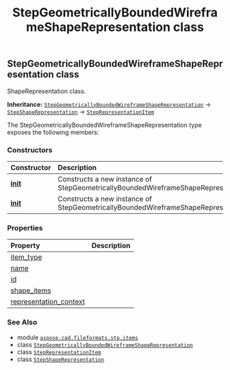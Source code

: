 ﻿---
title: StepGeometricallyBoundedWireframeShapeRepresentation class
second_title: Aspose.CAD for Python via .NET API References
description: 
type: docs
weight: 400
url: /python-net/aspose.cad.fileformats.stp.items/stepgeometricallyboundedwireframeshaperepresentation/
is_root: false
---

## StepGeometricallyBoundedWireframeShapeRepresentation class

ShapeRepresentation class.



**Inheritance:** [`StepGeometricallyBoundedWireframeShapeRepresentation`](/cad/python-net/aspose.cad.fileformats.stp.items/stepgeometricallyboundedwireframeshaperepresentation) → 
[`StepShapeRepresentation`](/cad/python-net/aspose.cad.fileformats.stp.items/stepshaperepresentation) → 
[`StepRepresentationItem`](/cad/python-net/aspose.cad.fileformats.stp.items/steprepresentationitem)



The StepGeometricallyBoundedWireframeShapeRepresentation type exposes the following members:

### Constructors
| Constructor | Description |
| :- | :- |
| [__init__](/cad/python-net/aspose.cad.fileformats.stp.items/stepgeometricallyboundedwireframeshaperepresentation/__init__/#) | Constructs a new instance of StepGeometricallyBoundedWireframeShapeRepresentation |
| [__init__](/cad/python-net/aspose.cad.fileformats.stp.items/stepgeometricallyboundedwireframeshaperepresentation/__init__/#str-System.Collections.Generic.List<StepRepresentationItem>) | Constructs a new instance of StepGeometricallyBoundedWireframeShapeRepresentation |


### Properties
| Property | Description |
| :- | :- |
| [item_type](/cad/python-net/aspose.cad.fileformats.stp.items/stepgeometricallyboundedwireframeshaperepresentation/item_type) |  |
| [name](/cad/python-net/aspose.cad.fileformats.stp.items/stepgeometricallyboundedwireframeshaperepresentation/name) |  |
| [id](/cad/python-net/aspose.cad.fileformats.stp.items/stepgeometricallyboundedwireframeshaperepresentation/id) |  |
| [shape_items](/cad/python-net/aspose.cad.fileformats.stp.items/stepgeometricallyboundedwireframeshaperepresentation/shape_items) |  |
| [representation_context](/cad/python-net/aspose.cad.fileformats.stp.items/stepgeometricallyboundedwireframeshaperepresentation/representation_context) |  |



### See Also
* module [`aspose.cad.fileformats.stp.items`](..)
* class [`StepGeometricallyBoundedWireframeShapeRepresentation`](/cad/python-net/aspose.cad.fileformats.stp.items/stepgeometricallyboundedwireframeshaperepresentation)
* class [`StepRepresentationItem`](/cad/python-net/aspose.cad.fileformats.stp.items/steprepresentationitem)
* class [`StepShapeRepresentation`](/cad/python-net/aspose.cad.fileformats.stp.items/stepshaperepresentation)
